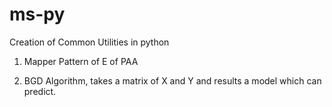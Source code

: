 # ms-py

Creation of Common Utilities in python

1. Mapper Pattern of E of PAA

2. BGD Algorithm, takes a matrix of X and Y and results a model which can predict. 

